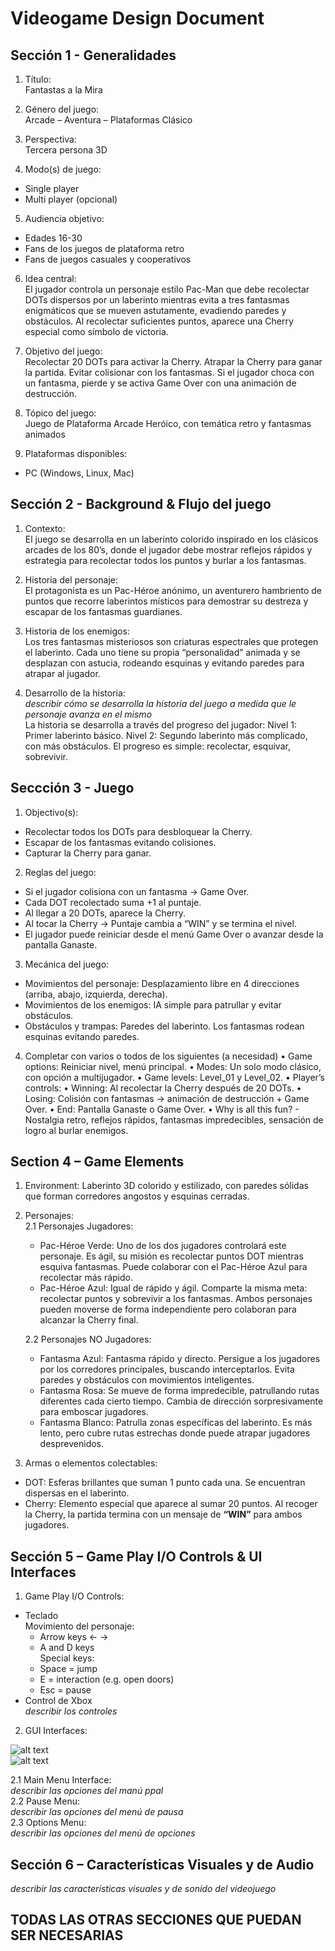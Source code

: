 # Videogame Design Document
## Sección 1 - Generalidades
1. Título:  
Fantastas a la Mira

2. Género del juego:  
Arcade – Aventura – Plataformas Clásico

3. Perspectiva:  
Tercera persona 3D  

4. Modo(s) de juego:
- Single player  
- Multi player (opcional)  

5. Audiencia objetivo:
- Edades 16-30
- Fans de los juegos de plataforma retro
- Fans de juegos casuales y cooperativos

6. Idea central:  
El jugador controla un personaje estilo Pac-Man que debe recolectar DOTs dispersos por un laberinto mientras evita a tres fantasmas enigmáticos que se mueven astutamente, evadiendo paredes y obstáculos. Al recolectar suficientes puntos, aparece una Cherry especial como símbolo de victoria.

7. Objetivo del juego:  
Recolectar 20 DOTs para activar la Cherry.
Atrapar la Cherry para ganar la partida.
Evitar colisionar con los fantasmas.
Si el jugador choca con un fantasma, pierde y se activa Game Over con una animación de destrucción.

8. Tópico del juego:  
Juego de Plataforma Arcade Heróico, con temática retro y fantasmas animados

9. Plataformas disponibles:
- PC (Windows, Linux, Mac)


## Sección 2 - Background & Flujo del juego
1. Contexto:  
El juego se desarrolla en un laberinto colorido inspirado en los clásicos arcades de los 80’s, donde el jugador debe mostrar reflejos rápidos y estrategia para recolectar todos los puntos y burlar a los fantasmas.

2. Historia del personaje:  
El protagonista es un Pac-Héroe anónimo, un aventurero hambriento de puntos que recorre laberintos místicos para demostrar su destreza y escapar de los fantasmas guardianes.

3. Historia de los enemigos:  
Los tres fantasmas misteriosos son criaturas espectrales que protegen el laberinto. Cada uno tiene su propia “personalidad” animada y se desplazan con astucia, rodeando esquinas y evitando paredes para atrapar al jugador.

4. Desarrollo de la historia:  
_describir cómo se desarrolla la historia del juego a medida que le personaje avanza en el mismo_  
La historia se desarrolla a través del progreso del jugador:
Nivel 1: Primer laberinto básico.
Nivel 2: Segundo laberinto más complicado, con más obstáculos.
El progreso es simple: recolectar, esquivar, sobrevivir.

## Seccción 3 - Juego
1. Objectivo(s):
- Recolectar todos los DOTs para desbloquear la Cherry.
- Escapar de los fantasmas evitando colisiones.
- Capturar la Cherry para ganar.

2. Reglas del juego:
- Si el jugador colisiona con un fantasma → Game Over.
- Cada DOT recolectado suma +1 al puntaje.
- Al llegar a 20 DOTs, aparece la Cherry.
- Al tocar la Cherry → Puntaje cambia a “WIN” y se termina el nivel.
- El jugador puede reiniciar desde el menú Game Over o avanzar desde la pantalla Ganaste.

3. Mecánica del juego:
- Movimientos del personaje: Desplazamiento libre en 4 direcciones (arriba, abajo, izquierda, derecha).
- Movimientos de los enemigos: IA simple para patrullar y evitar obstáculos.
- Obstáculos y trampas: Paredes del laberinto. Los fantasmas rodean esquinas evitando paredes.

4. Completar con varios o todos de los siguientes (a necesidad)
• Game options: Reiniciar nivel, menú principal.
• Modes: Un solo modo clásico, con opción a multijugador.
• Game levels: Level_01 y Level_02. 
• Player’s controls:
• Winning: Al recolectar la Cherry después de 20 DOTs.
• Losing: Colisión con fantasmas → animación de destrucción + Game Over.
• End: Pantalla Ganaste o Game Over.
• Why is all this fun? - Nostalgia retro, reflejos rápidos, fantasmas impredecibles, sensación de logro al burlar enemigos.

## Section 4 – Game Elements
1. Environment:
Laberinto 3D colorido y estilizado, con paredes sólidas que forman corredores angostos y esquinas cerradas. 

2. Personajes:  
   2.1 Personajes Jugadores:
      - Pac-Héroe Verde: Uno de los dos jugadores controlará este personaje. Es ágil, su misión es recolectar puntos DOT mientras esquiva fantasmas. Puede colaborar con el Pac-Héroe Azul para recolectar más rápido.
      - Pac-Héroe Azul: Igual de rápido y ágil. Comparte la misma meta: recolectar puntos y sobrevivir a los fantasmas. Ambos personajes pueden moverse de forma independiente pero colaboran para alcanzar la Cherry final.

   2.2 Personajes NO Jugadores:
      - Fantasma Azul: Fantasma rápido y directo. Persigue a los jugadores por los corredores principales, buscando interceptarlos. Evita paredes y obstáculos con movimientos inteligentes.
      - Fantasma Rosa: Se mueve de forma impredecible, patrullando rutas diferentes cada cierto tiempo. Cambia de dirección sorpresivamente para emboscar jugadores.
      - Fantasma Blanco: Patrulla zonas específicas del laberinto. Es más lento, pero cubre rutas estrechas donde puede atrapar jugadores desprevenidos.

3. Armas o elementos colectables:  
- DOT: Esferas brillantes que suman 1 punto cada una. Se encuentran dispersas en el laberinto.
- Cherry: Elemento especial que aparece al sumar 20 puntos. Al recoger la Cherry, la partida termina con un mensaje de **“WIN”** para ambos jugadores.

## Sección 5 – Game Play I/O Controls & UI Interfaces
1. Game Play I/O Controls:
- Teclado  
  Movimiento del personaje:
  - Arrow keys <- ->
  - A and D keys  
  Special keys:
  - Space = jump
  - E = interaction (e.g. open doors)
  - Esc = pause
- Control de Xbox  
  _describir los controles_  
2. GUI Interfaces:

![alt text][wireframe]  
![alt text][Level1]  
<!-- Referencias para las imagenes -->
[wireframe]: /Assets/Readme_Img/wireframes_UI.jpg "Wireframe de las UI" 
[Level1]: /Assets/Readme_Img/Level1.png "Esquema para el nivel 1"  

   2.1 Main Menu Interface:  
       _describir las opciones del manú ppal_  
   2.2 Pause Menu:  
       _describir las opciones del menú de pausa_  
   2.3 Options Menu:  
       _describir las opciones del menú de opciones_  

## Sección 6 – Características Visuales y de Audio 
_describir las características visuales y de sonido del videojuego_

## TODAS LAS OTRAS SECCIONES QUE PUEDAN SER NECESARIAS